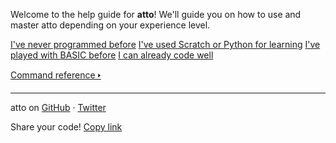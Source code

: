 Welcome to the help guide for **atto**! We'll guide you on how to use and master atto depending on your experience level.

<a href="/beginner.md" class="card darkGreen">I've never programmed before</a>
<a href="/fromedu.md" class="card purple">I've used Scratch or Python for learning</a>
<a href="/frombasic.md" class="card darkBlue">I've played with BASIC before</a>
<a href="/advanced.md" class="card magenta">I can already code well</a>

[Command reference 🢒](/reference/index.md)

---

atto on <a href="https://github.com/James-Livesey/atto" title="James-Livesey/atto" target="_blank">GitHub</a> · <a href="https://twitter.com/codeurdreams" title="@codeurdreams" target="_blank">Twitter</a>

Share your code! [Copy link](javascript:shareProgramLink();)